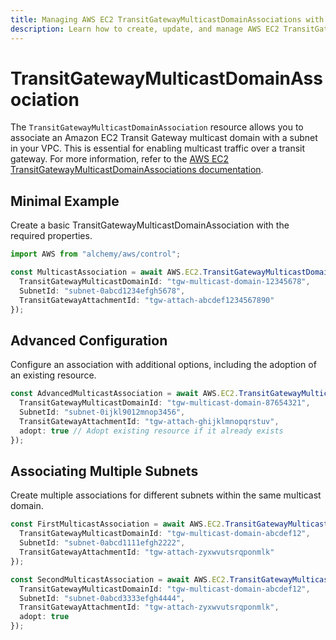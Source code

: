 ```yaml
---
title: Managing AWS EC2 TransitGatewayMulticastDomainAssociations with Alchemy
description: Learn how to create, update, and manage AWS EC2 TransitGatewayMulticastDomainAssociations using Alchemy Cloud Control.
---
```


# TransitGatewayMulticastDomainAssociation

The `TransitGatewayMulticastDomainAssociation` resource allows you to associate an Amazon EC2 Transit Gateway multicast domain with a subnet in your VPC. This is essential for enabling multicast traffic over a transit gateway. For more information, refer to the [AWS EC2 TransitGatewayMulticastDomainAssociations documentation](https://docs.aws.amazon.com/ec2/latest/userguide/).

## Minimal Example

Create a basic TransitGatewayMulticastDomainAssociation with the required properties.

```ts
import AWS from "alchemy/aws/control";

const MulticastAssociation = await AWS.EC2.TransitGatewayMulticastDomainAssociation("BasicMulticastAssociation", {
  TransitGatewayMulticastDomainId: "tgw-multicast-domain-12345678",
  SubnetId: "subnet-0abcd1234efgh5678",
  TransitGatewayAttachmentId: "tgw-attach-abcdef1234567890"
});
```

## Advanced Configuration

Configure an association with additional options, including the adoption of an existing resource.

```ts
const AdvancedMulticastAssociation = await AWS.EC2.TransitGatewayMulticastDomainAssociation("AdvancedMulticastAssociation", {
  TransitGatewayMulticastDomainId: "tgw-multicast-domain-87654321",
  SubnetId: "subnet-0ijkl9012mnop3456",
  TransitGatewayAttachmentId: "tgw-attach-ghijklmnopqrstuv",
  adopt: true // Adopt existing resource if it already exists
});
```

## Associating Multiple Subnets

Create multiple associations for different subnets within the same multicast domain.

```ts
const FirstMulticastAssociation = await AWS.EC2.TransitGatewayMulticastDomainAssociation("FirstMulticastAssociation", {
  TransitGatewayMulticastDomainId: "tgw-multicast-domain-abcdef12",
  SubnetId: "subnet-0abcd1111efgh2222",
  TransitGatewayAttachmentId: "tgw-attach-zyxwvutsrqponmlk"
});

const SecondMulticastAssociation = await AWS.EC2.TransitGatewayMulticastDomainAssociation("SecondMulticastAssociation", {
  TransitGatewayMulticastDomainId: "tgw-multicast-domain-abcdef12",
  SubnetId: "subnet-0abcd3333efgh4444",
  TransitGatewayAttachmentId: "tgw-attach-zyxwvutsrqponmlk",
  adopt: true
});
```